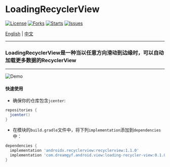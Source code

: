 # LoadingRecyclerView
[![License](https://img.shields.io/badge/license-Apache%202-green)](https://github.com/dreamgyf/LoadingRecyclerView/blob/master/LICENSE)
[![Forks](https://img.shields.io/github/forks/dreamgyf/LoadingRecyclerView)](https://github.com/dreamgyf/LoadingRecyclerView/network/members)
[![Starts](https://img.shields.io/github/stars/dreamgyf/LoadingRecyclerView)](https://github.com/dreamgyf/LoadingRecyclerView/stargazers)
[![Issues](https://img.shields.io/github/issues/dreamgyf/LoadingRecyclerView)](https://github.com/dreamgyf/LoadingRecyclerView/issues)

[English](https://github.com/dreamgyf/LoadingRecyclerView/blob/master/README.md)
|
[中文](https://github.com/dreamgyf/LoadingRecyclerView/blob/master/README-zh.md)

---

### LoadingRecyclerView是一种当以任意方向滑动到边缘时，可以自动加载更多数据的RecyclerView

---

![Demo](https://dreamgyf-image.oss-cn-shanghai.aliyuncs.com/LoadingRecyclerView/demo-1.gif)

#### 快速使用

* 确保你的仓库包含`jcenter`:

```groovy
repositories {
  jcenter()
}
```

* 在模块的`build.gradle`文件中，将下列`implementation`添加到`dependencies`中：

```groovy
dependencies {
  implementation 'androidx.recyclerview:recyclerview:1.1.0'
  implementation 'com.dreamgyf.android.view:loading-recycler-view:0.1.0'
}
```

